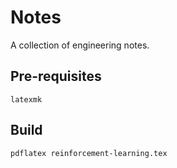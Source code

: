 # Notes
A collection of engineering notes.
## Pre-requisites
```latexmk```
## Build
```shell
pdflatex reinforcement-learning.tex
```
